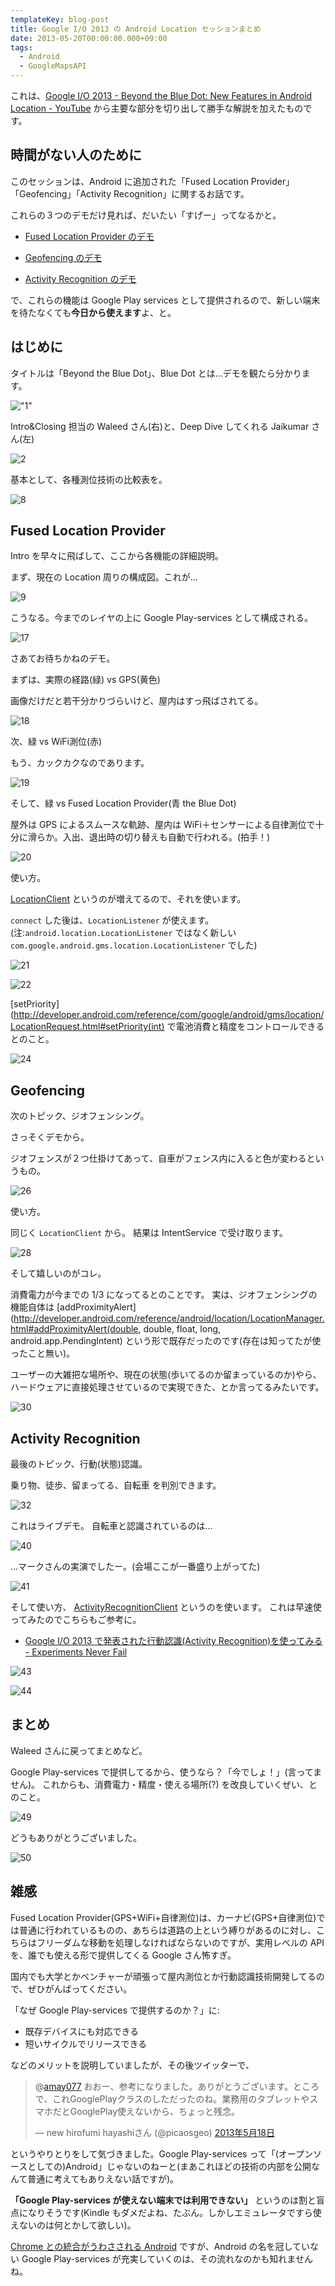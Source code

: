 ```yaml
---
templateKey: blog-post
title: Google I/O 2013 の Android Location セッションまとめ
date: 2013-05-20T00:00:00.000+09:00
tags:
  - Android
  - GoogleMapsAPI
---
```

これは、[Google I/O 2013 - Beyond the Blue Dot: New Features in Android Location - YouTube](http://www.youtube.com/watch?v=URcVZybzMUI) から主要な部分を切り出して勝手な解説を加えたものです。
<!--more-->
## 時間がない人のために

このセッションは、Android に追加された「Fused Location Provider」「Geofencing」「Activity Recognition」に関するお話です。

これらの３つのデモだけ見れば、だいたい「すげー」ってなるかと。

* [Fused Location Provider のデモ](http://www.youtube.com/watch?feature=player_detailpage&v=URcVZybzMUI#t=733s)

* [Geofencing のデモ](http://www.youtube.com/watch?feature=player_detailpage&v=URcVZybzMUI#t=1195s)

* [Activity Recognition のデモ](http://www.youtube.com/watch?feature=player_detailpage&v=URcVZybzMUI#t=1661s)

で、これらの機能は Google Play services として提供されるので、新しい端末を待たなくても**今日から使えます**よ、と。


## はじめに

タイトルは「Beyond the Blue Dot」、Blue Dot とは…デモを観たら分かります。

!["1"](/img/posts/google_io_android_location_001.png)

Intro&Closing 担当の Waleed さん(右)と、Deep Dive してくれる Jaikumar さん(左)

![2](/img/posts/google_io_android_location_002.png)

基本として、各種測位技術の比較表を。

![8](/img/posts/google_io_android_location_008.png)


## Fused Location Provider

Intro を早々に飛ばして、ここから各機能の詳細説明。

まず、現在の Location 周りの構成図。これが…

![9](/img/posts/google_io_android_location_009.png)

こうなる。今までのレイヤの上に Google Play-services として構成される。

![17](/img/posts/google_io_android_location_017.png)

さあてお待ちかねのデモ。

まずは、実際の経路(緑) vs GPS(黄色)

画像だけだと若干分かりづらいけど、屋内はすっ飛ばされてる。

![18](/img/posts/google_io_android_location_018.png)

次、緑 vs WiFi測位(赤)

もう、カックカクなのであります。

![19](/img/posts/google_io_android_location_019.png)

そして、緑 vs Fused Location Provider(青 the Blue Dot)

屋外は GPS によるスムースな軌跡、屋内は WiFi＋センサーによる自律測位で十分に滑らか。入出、退出時の切り替えも自動で行われる。(拍手！)

![20](/img/posts/google_io_android_location_020.png)

使い方。

[LocationClient](http://developer.android.com/reference/com/google/android/gms/location/LocationClient.html) というのが増えてるので、それを使います。

``connect`` した後は、``LocationListener`` が使えます。(注:``android.location.LocationListener`` ではなく新しい ``com.google.android.gms.location.LocationListener`` でした)

![21](/img/posts/google_io_android_location_021.png)

![22](/img/posts/google_io_android_location_022.png)

[setPriority](http://developer.android.com/reference/com/google/android/gms/location/LocationRequest.html#setPriority(int) で電池消費と精度をコントロールできるとのこと。

![24](/img/posts/google_io_android_location_024.png)

## Geofencing

次のトピック、ジオフェンシング。

さっそくデモから。

ジオフェンスが２つ仕掛けてあって、自車がフェンス内に入ると色が変わるというもの。

![26](/img/posts/google_io_android_location_026.png)

使い方。

同じく ``LocationClient`` から。
結果は IntentService で受け取ります。

![28](/img/posts/google_io_android_location_028.png)

そして嬉しいのがコレ。

消費電力が今までの 1/3 になってるとのことです。
実は、ジオフェンシングの機能自体は [addProximityAlert](http://developer.android.com/reference/android/location/LocationManager.html#addProximityAlert(double, double, float, long, android.app.PendingIntent) という形で既存だったのです(存在は知ってたが使ったこと無い)。

ユーザーの大雑把な場所や、現在の状態(歩いてるのか留まっているのか)やら、ハードウェアに直接処理させているので実現できた、とか言ってるみたいです。

![30](/img/posts/google_io_android_location_030.png)

## Activity Recognition

最後のトピック、行動(状態)認識。

乗り物、徒歩、留まってる、自転車 を判別できます。

![32](/img/posts/google_io_android_location_032.png)

これはライブデモ。
自転車と認識されているのは…

![40](/img/posts/google_io_android_location_040.png)

…マークさんの実演でしたー。(会場ここが一番盛り上がってた)

![41](/img/posts/google_io_android_location_041.png)

そして使い方、
[ActivityRecognitionClient](http://developer.android.com/reference/com/google/android/gms/location/ActivityRecognitionClient.html) というのを使います。
これは早速使ってみたのでこちらもご参考に。

* [Google I/O 2013 で発表された行動認識(Activity Recognition)を使ってみる - Experiments Never Fail](http://amay077.github.io/blog/2013/05/18/getting-started-activity-recognition/)

![43](/img/posts/google_io_android_location_043.png)

![44](/img/posts/google_io_android_location_044.png)

## まとめ

Waleed さんに戻ってまとめなど。

Google Play-services で提供してるから、使うなら？「今でしょ！」(言ってません)。
これからも、消費電力・精度・使える場所(?) を改良していくぜい、とのこと。

![49](/img/posts/google_io_android_location_049.png)

どうもありがとうございました。

![50](/img/posts/google_io_android_location_050.png)


## 雑感

Fused Location Provider(GPS+WiFi+自律測位)は、カーナビ(GPS+自律測位)では普通に行われているものの、あちらは道路の上という縛りがあるのに対し、こちらはフリーダムな移動を処理しなければならないのですが、実用レベルの API を、誰でも使える形で提供してくる Google さん怖すぎ。

国内でも大学とかベンチャーが頑張って屋内測位とか行動認識技術開発してるので、ぜひがんばってください。

「なぜ Google Play-services で提供するのか？」に:

* 既存デバイスにも対応できる
* 短いサイクルでリリースできる

などのメリットを説明していましたが、その後ツイッターで、

<blockquote class="twitter-tweet" data-conversation="none" lang="ja"><p>@<a href="https://twitter.com/amay077">amay077</a> おおー、参考になりました。ありがとうございます。ところで、これGooglePlayクラスのしただったのね。業務用のタブレットやスマホだとGooglePlay使えないから、ちょっと残念。</p>&mdash; new hirofumi hayashiさん (@picaosgeo) <a href="https://twitter.com/picaosgeo/status/335587102043549696">2013年5月18日</a></blockquote>
<script async src="//platform.twitter.com/widgets.js" charset="utf-8"></script>

というやりとりをして気づきました。Google Play-services って「(オープンソースとしての)Android」じゃないのねーと(まあこれほどの技術の内部を公開なんて普通に考えてもありえない話ですが)。

**「Google Play-services が使えない端末では利用できない」** というのは割と盲点になりそうです(Kindle もダメだよね、たぶん。しかしエミュレータですら使えないのは何とかして欲しい)。

[Chrome との統合がうわさされる Android](http://itpro.nikkeibp.co.jp/article/COLUMN/20130321/464924/) ですが、Android の名を冠していない Google Play-services が充実していくのは、その流れなのかも知れませんね。